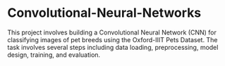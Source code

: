 # Convolutional-Neural-Networks
This project involves building a Convolutional Neural Network (CNN) for classifying images of pet breeds using the Oxford-IIIT Pets Dataset. The task involves several steps including data loading, preprocessing, model design, training, and evaluation.
